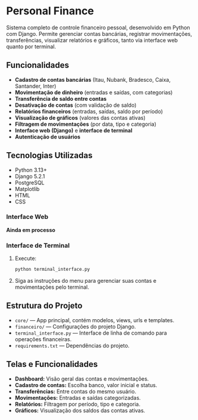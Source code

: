 # Personal Finance

Sistema completo de controle financeiro pessoal, desenvolvido em Python com Django. Permite gerenciar contas bancárias, registrar movimentações, transferências, visualizar relatórios e gráficos, tanto via interface web quanto por terminal.

## Funcionalidades

- **Cadastro de contas bancárias** (Itau, Nubank, Bradesco, Caixa, Santander, Inter)
- **Movimentação de dinheiro** (entradas e saídas, com categorias)
- **Transferência de saldo entre contas**
- **Desativação de contas** (com validação de saldo)
- **Relatórios financeiros** (entradas, saídas, saldo por período)
- **Visualização de gráficos** (valores das contas ativas)
- **Filtragem de movimentações** (por data, tipo e categoria)
- **Interface web (Django)** e **interface de terminal**
- **Autenticação de usuários**

## Tecnologias Utilizadas

- Python 3.13+
- Django 5.2.1
- PostgreSQL
- Matplotlib
- HTML
- CSS

### Interface Web

**Ainda em processo**

### Interface de Terminal

1. Execute:
   ```bash
   python terminal_interface.py
   ```
2. Siga as instruções do menu para gerenciar suas contas e movimentações pelo terminal.

## Estrutura do Projeto

- `core/` — App principal, contém modelos, views, urls e templates.
- `financeiro/` — Configurações do projeto Django.
- `terminal_interface.py` — Interface de linha de comando para operações financeiras.
- `requirements.txt` — Dependências do projeto.

## Telas e Funcionalidades

- **Dashboard:** Visão geral das contas e movimentações.
- **Cadastro de contas:** Escolha banco, valor inicial e status.
- **Transferências:** Entre contas do mesmo usuário.
- **Movimentações:** Entradas e saídas categorizadas.
- **Relatórios:** Filtragem por período, tipo e categoria.
- **Gráficos:** Visualização dos saldos das contas ativas.
